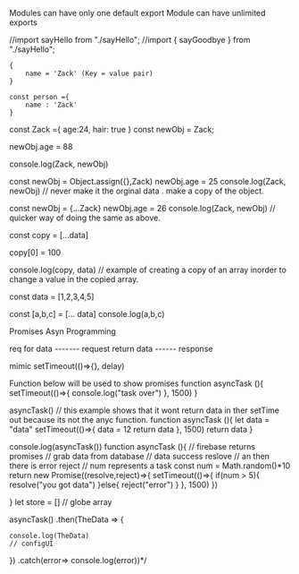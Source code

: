 Modules can have only one default export
    Module can have unlimited exports

 
//import sayHello from "./sayHello";
//import { sayGoodbye } from "./sayHello";


    {
        name = 'Zack' (Key = value pair)
    }

    const person ={
        name : 'Zack'
    }

const Zack ={
    age:24,
    hair: true
}
const newObj = Zack;

newObj.age = 88

console.log(Zack, newObj)

const newObj = Object.assign({},Zack)
newObj.age = 25
console.log(Zack, newObj) // never make it the orginal data . make  a copy of the object.

const newObj = {...Zack}
newObj.age = 26
console.log(Zack, newObj) // quicker way of doing the same as above. 

const copy = [...data]

copy[0] = 100

console.log(copy, data) // example of creating a copy of an array inorder to change a value in the copied array.

const data = [1,2,3,4,5]

const [a,b,c] = [... data]
console.log(a,b,c)

Promises 
Asyn Programming

req for data ------- request
return data ------ response

mimic setTimeout(()=>{}, delay) 


Function below will be used to show promises
function asyncTask (){
    setTimeout(()=>{
        console.log("task over")
    }, 1500)
}

asyncTask()
// this example shows that it wont return data in ther setTime out because its not the anyc function.
function asyncTask (){
    let data = "data"
    setTimeout(()=>{
        data = 12
        return data
    }, 1500)
    return data
}

console.log(asyncTask())
function asyncTask (){
// firebase returns promises
// grab data from database
// data success reslove
// an then there is error reject
// num represents a task 
const num = Math.random()*10
    return new Promise((resolve,reject)=>{
        setTimeout(()=>{
           if(num > 5){
                resolve("you got data")
           }else{
                reject("error")
           }
        }, 1500)
    })


}
let store = [] // globe array


asyncTask()
.then(TheData => {
  
    console.log(TheData)
    // configUI
})
.catch(error=> console.log(error))*/